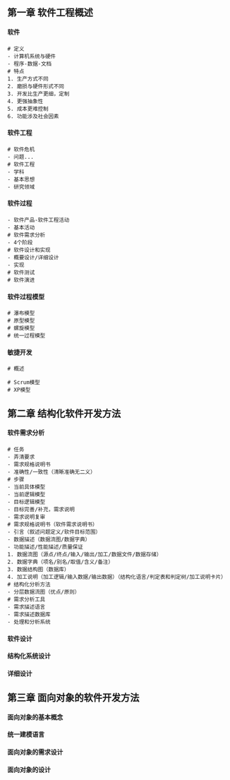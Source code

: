 ## 第一章 软件工程概述

#### 软件

```shell
# 定义
- 计算机系统与硬件
- 程序-数据-文档
# 特点
1. 生产方式不同
2. 磨损与硬件形式不同
3. 开发比生产更细，定制
4. 更强抽象性
5. 成本更难控制
6. 功能涉及社会因素
```

#### 软件工程

```shell
# 软件危机
- 问题...
# 软件工程
- 学科
- 基本思想
- 研究领域
```

#### 软件过程

```shell
- 软件产品-软件工程活动
- 基本活动
# 软件需求分析
- 4个阶段
# 软件设计和实现
- 概要设计/详细设计
- 实现
# 软件测试
# 软件演进
```

#### 软件过程模型

```shell
# 瀑布模型
# 原型模型
# 螺旋模型
# 统一过程模型
```

#### 敏捷开发

```shell
# 概述
```

```shell
# Scrum模型
# XP模型
```

## 第二章 结构化软件开发方法

#### 软件需求分析

```shell
# 任务
- 弄清要求
- 需求规格说明书
- 准确性/一致性（清晰准确无二义）
# 步骤
- 当前具体模型
- 当前逻辑模型
- 目标逻辑模型
- 目标完善/补充，需求说明
- 需求说明复审
# 需求规格说明书（软件需求说明书）
- 引言（叙述问题定义/软件目标范围）
- 数据描述（数据流图/数据字典）
- 功能描述/性能描述/质量保证
1. 数据流图（源点/终点/输入/输出/加工/数据文件/数据存储）
2. 数据字典（项名/别名/取值/含义/备注）
3. 数据结构图（数据库）
4. 加工说明（加工逻辑/输入数据/输出数据）（结构化语言/判定表和判定树/加工说明卡片）
# 结构化分析方法
- 分层数据流图（优点/原则）
# 需求分析工具
- 需求描述语言
- 需求描述数据库
- 处理和分析系统
```

#### 软件设计

#### 结构化系统设计

#### 详细设计

## 第三章 面向对象的软件开发方法

#### 面向对象的基本概念

#### 统一建模语言

#### 面向对象的需求设计

#### 面向对象的设计



